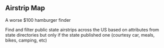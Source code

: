 ## Airstrip Map

A worse $100 hamburger finder

Find and filter public state airstrips across the US based on attributes from state directories but only if the state published one (courtesy car, meals, bikes, camping, etc)
